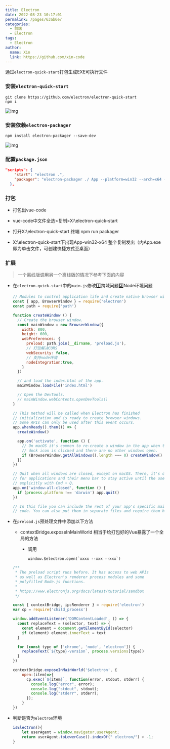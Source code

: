 ```yaml
---
title: Electron
date: 2022-08-23 10:17:01
permalink: /pages/63ab6e/
categories:
  - 前端
  - Electron
tags:
  - Electron
author: 
  name: Xin
  link: https://github.com/xin-code
---
```


通过`electron-quick-start`打包生成EXE可执行文件

<!-- more -->



### 安装`electron-quick-start`

```git
git clone https://github.com/electron/electron-quick-start
npm i
```

![img](https://jsd.cdn.zzko.cn/gh/xin-code/images_store/blog/11.Electron_Imgs/electron-quick-start_NPM.png)



### 安装依赖`electron-packager`

```git
npm install electron-packager --save-dev
```

![img](https://jsd.cdn.zzko.cn/gh/xin-code/images_store/blog/11.Electron_Imgs/electron-packager.png)



### 配置`package.json`

```json
"scripts": {
    "start": "electron .",
    "packager": "electron-packager ./ App --platform=win32 --arch=x64 --overwrite"
  },
```



### 打包

- 打包出vue-code

- vue-code中文件全选>复制>X:\electron-quick-start

- 打开X:\electron-quick-start 终端 npm run packager

- X:\electron-quick-start下出现App-win32-x64  整个复制发出（内App.exe即为单击文件，可创建快捷方式至桌面）





### 扩展

> 一个离线版调用另一个离线版的情况下参考下面的内容

- 在`electron-quick-start`中的`main.js`修改:one:跨域问题:two:Node环境问题

  ```js
  // Modules to control application life and create native browser window
  const { app, BrowserWindow } = require('electron')
  const path = require('path')
  
  function createWindow () {
    // Create the browser window.
    const mainWindow = new BrowserWindow({
      width: 800,
      height: 600,
      webPreferences: {
        preload: path.join(__dirname, 'preload.js'),
        // 打包解决CORS
        webSecurity: false,
        // 支持node环境
        nodeIntegration:true,
      }
    })
  
    // and load the index.html of the app.
    mainWindow.loadFile('index.html')
  
    // Open the DevTools.
    // mainWindow.webContents.openDevTools()
  }
  
  // This method will be called when Electron has finished
  // initialization and is ready to create browser windows.
  // Some APIs can only be used after this event occurs.
  app.whenReady().then(() => {
    createWindow()
  
    app.on('activate', function () {
      // On macOS it's common to re-create a window in the app when the
      // dock icon is clicked and there are no other windows open.
      if (BrowserWindow.getAllWindows().length === 0) createWindow()
    })
  })
  
  // Quit when all windows are closed, except on macOS. There, it's common
  // for applications and their menu bar to stay active until the user quits
  // explicitly with Cmd + Q.
  app.on('window-all-closed', function () {
    if (process.platform !== 'darwin') app.quit()
  })
  
  // In this file you can include the rest of your app's specific main process
  // code. You can also put them in separate files and require them here.
  
  ```

  

- 在`preload.js`预处理文件中添加以下方法

  - contextBridge.exposeInMainWorld 相当于给打包好的Vue暴露了一个全局的方法

    - 调用 

      ```vue
      window.$electron.open(`xxxx --xxx --xxx`)
      ```

  ```js
  /**
   * The preload script runs before. It has access to web APIs
   * as well as Electron's renderer process modules and some
   * polyfilled Node.js functions.
   * 
   * https://www.electronjs.org/docs/latest/tutorial/sandbox
   */
  
  const { contextBridge, ipcRenderer } = require('electron')
  var cp = require('child_process')
  
  window.addEventListener('DOMContentLoaded', () => {
    const replaceText = (selector, text) => {
      const element = document.getElementById(selector)
      if (element) element.innerText = text
    }
  
    for (const type of ['chrome', 'node', 'electron']) {
      replaceText(`${type}-version`, process.versions[type])
    }
  })
  
  contextBridge.exposeInMainWorld('$electron', {
      open:(item)=>{
        cp.exec(`${item}`, function(error, stdout, stderr) {
          console.log("error", error);
          console.log("stdout", stdout);
          console.log("stderr", stderr);
        });
      }
  })
  ```

- 判断是否为`electron`环境

  ```javascript
  isElectron(){
      let userAgent = window.navigator.userAgent;
      return userAgent.toLowerCase().indexOf(" electron/") > -1;
  }
  ```

  